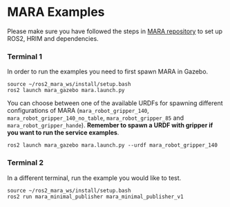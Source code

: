 # MARA Examples

Please make sure you have followed the steps in [MARA repository](https://github.com/AcutronicRobotics/MARA/tree/crystal#install) to set up ROS2, HRIM and dependencies.

### Terminal 1

In order to run the examples you need to first spawn MARA in Gazebo.

```
source ~/ros2_mara_ws/install/setup.bash
ros2 launch mara_gazebo mara.launch.py
```

You can choose between one of the available URDFs for spawning different configurations of MARA (`mara_robot_gripper_140`, `mara_robot_gripper_140_no_table`, `mara_robot_gripper_85` and `mara_robot_gripper_hande`). **Remember to spawn a URDF with gripper if you want to run the service examples**.

```
ros2 launch mara_gazebo mara.launch.py --urdf mara_robot_gripper_140
```

### Terminal 2

In a different terminal, run the example you would like to test.

```
source ~/ros2_mara_ws/install/setup.bash
ros2 run mara_minimal_publisher mara_minimal_publisher_v1
```
